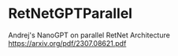 # RetNetGPTParallel
Andrej's NanoGPT on parallel RetNet Architecture https://arxiv.org/pdf/2307.08621.pdf
